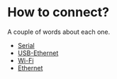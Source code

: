 # How to connect?

A couple of words about each one.

- [Serial](serial.md)
- [USB-Ethernet](usb-ssh.md)
- [Wi-Fi](wifi.md)
- [Ethernet](ethernet.md)
